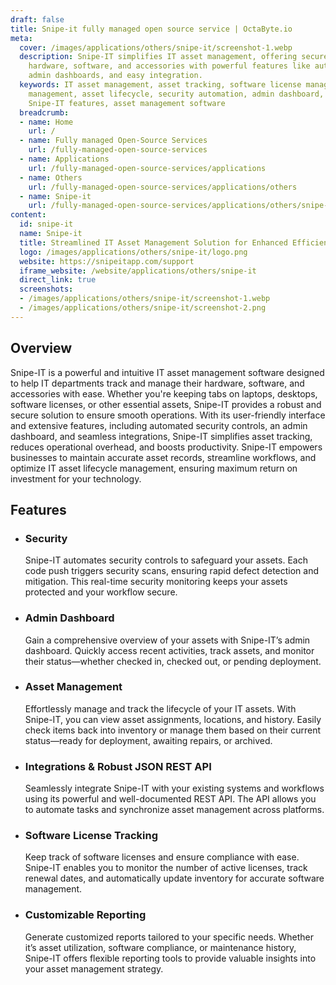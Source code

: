 ```yaml
---
draft: false
title: Snipe-it fully managed open source service | OctaByte.io
meta:
  cover: /images/applications/others/snipe-it/screenshot-1.webp
  description: Snipe-IT simplifies IT asset management, offering secure tracking of
    hardware, software, and accessories with powerful features like automated security,
    admin dashboards, and easy integration.
  keywords: IT asset management, asset tracking, software license management, hardware
    management, asset lifecycle, security automation, admin dashboard, REST API, integrations,
    Snipe-IT features, asset management software
  breadcrumb:
  - name: Home
    url: /
  - name: Fully managed Open-Source Services
    url: /fully-managed-open-source-services
  - name: Applications
    url: /fully-managed-open-source-services/applications
  - name: Others
    url: /fully-managed-open-source-services/applications/others
  - name: Snipe-it
    url: /fully-managed-open-source-services/applications/others/snipe-it
content:
  id: snipe-it
  name: Snipe-it
  title: Streamlined IT Asset Management Solution for Enhanced Efficiency
  logo: /images/applications/others/snipe-it/logo.png
  website: https://snipeitapp.com/support
  iframe_website: /website/applications/others/snipe-it
  direct_link: true
  screenshots:
  - /images/applications/others/snipe-it/screenshot-1.webp
  - /images/applications/others/snipe-it/screenshot-2.png
---
```


## Overview

Snipe-IT is a powerful and intuitive IT asset management software designed to help IT departments track and manage their hardware, software, and accessories with ease. Whether you're keeping tabs on laptops, desktops, software licenses, or other essential assets, Snipe-IT provides a robust and secure solution to ensure smooth operations. With its user-friendly interface and extensive features, including automated security controls, an admin dashboard, and seamless integrations, Snipe-IT simplifies asset tracking, reduces operational overhead, and boosts productivity. Snipe-IT empowers businesses to maintain accurate asset records, streamline workflows, and optimize IT asset lifecycle management, ensuring maximum return on investment for your technology.

## Features

- ### Security

  Snipe-IT automates security controls to safeguard your assets. Each code push triggers security scans, ensuring rapid defect detection and mitigation. This real-time security monitoring keeps your assets protected and your workflow secure.

- ### Admin Dashboard

  Gain a comprehensive overview of your assets with Snipe-IT’s admin dashboard. Quickly access recent activities, track assets, and monitor their status—whether checked in, checked out, or pending deployment.

- ### Asset Management

  Effortlessly manage and track the lifecycle of your IT assets. With Snipe-IT, you can view asset assignments, locations, and history. Easily check items back into inventory or manage them based on their current status—ready for deployment, awaiting repairs, or archived.

- ### Integrations & Robust JSON REST API

  Seamlessly integrate Snipe-IT with your existing systems and workflows using its powerful and well-documented REST API. The API allows you to automate tasks and synchronize asset management across platforms.

- ### Software License Tracking

  Keep track of software licenses and ensure compliance with ease. Snipe-IT enables you to monitor the number of active licenses, track renewal dates, and automatically update inventory for accurate software management.

- ### Customizable Reporting

  Generate customized reports tailored to your specific needs. Whether it’s asset utilization, software compliance, or maintenance history, Snipe-IT offers flexible reporting tools to provide valuable insights into your asset management strategy.
